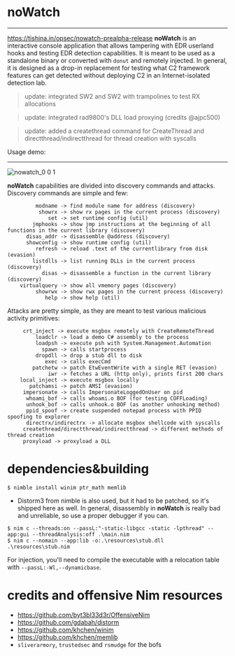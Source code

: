 # noWatch
---
https://tishina.in/opsec/nowatch-prealpha-release
**noWatch** is an interactive console application that allows tampering with EDR userland hooks and testing EDR detection capabilities. It is meant to be used as a standalone binary or converted with `donut` and remotely injected. In general, it is designed as a drop-in replacement for testing what C2 framework features can get detected without deploying C2 in an Internet-isolated detection lab.
> update: integrated SW2 and SW2 with trampolines to test RX allocations

> update: integrated rad9800's DLL load proxying (credits @ajpc500)

> update: added a createthread command for CreateThread and directthread/indirectthread for thread creation with syscalls

Usage demo:

---
![nowatch_0 0 1](https://user-images.githubusercontent.com/502153/164777170-41ed8161-f646-4336-a124-1b31c4c0b35c.gif)


**noWatch** capabilities are divided into discovery commands and attacks. Discovery commands are simple and few:
```
         modname -> find module name for address (discovery)
          showrx -> show rx pages in the current process (discovery)
             set -> set runtime config (util)
        jmphooks -> show jmp instructions at the beginning of all functions in the current library (discovery)
      disas_addr -> disassemble @address (discovery)
      showconfig -> show runtime config (util)
         refresh -> reload .text of the currentlibrary from disk (evasion)
        listdlls -> list running DLLs in the current process (discovery)
           disas -> disassemble a function in the current library (discovery)
    virtualquery -> show all vmemory pages (discovery)
         showrwx -> show rwx pages in the current process (discovery)
            help -> show help (util)
```

Attacks are pretty simple, as they are meant to test various malicious activity primitives:
```
     crt_inject -> execute msgbox remotely with CreateRemoteThread
         loadclr -> load a demo C# assembly to the process
         loadpsh -> execute psh with System.Management.Automation
           spawn -> calls startprocess
         dropdll -> drop a stub dll to disk
            exec -> calls execCmd
        patchetw -> patch EtwEventWrite with a single RET (evasion)
             iwr -> fetches a URL (http only), prints first 200 chars
    local_inject -> execute msgbox locally
       patchamsi -> patch AMSI (evasion)
     impersonate -> calls ImpersonateLoggedOnUser on pid
      whoami_bof -> calls whoami.o BOF (for testing COFFLoading)
      unhook_bof -> calls unhook.o BOF (as another unhooking method)
      ppid_spoof -> create suspended notepad process with PPID spoofing to explorer
      directrx/indirectrx -> allocate msgbox shellcode with syscalls
     createthread/directthread/indirectthread -> different methods of thread creation
     proxyload -> proxyload a DLL
```

# dependencies&building
`$ nimble install winim ptr_math memlib`

- Distorm3 from nimble is also used, but it had to be patched, so it's shipped here as well. In general, disassembly in **noWatch** is really bad and unreliable, so use a proper debugger if you can.

```
$ nim c --threads:on --passL:"-static-libgcc -static -lpthread" --app:gui --threadAnalysis:off .\main.nim
$ nim c --nomain --app:lib -o:.\resources\stub.dll .\resources\stub.nim
```
For injection, you'll need to compile the executable with a relocation table with `--passL:-Wl,--dynamicbase`.
# credits and offensive Nim resources
- https://github.com/byt3bl33d3r/OffensiveNim
- https://github.com/gdabah/distorm
- https://github.com/khchen/winim
- https://github.com/khchen/memlib
- `sliverarmory`, `trustedsec` and `rsmudge` for the bofs
